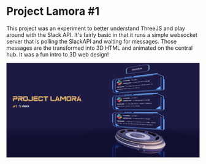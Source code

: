 # Project Lamora #1

This project was an experiment to better understand ThreeJS and play around with the Slack API.
It's fairly basic in that it runs a simple websocket server that is polling the SlackAPI and waiting for messages. Those messages
are the transformed into 3D HTML and animated on the central hub. It was a fun intro to 3D web design!

![alt text](https://github.com/CAR182/Project-Lamora/blob/main/Lamora.png)
